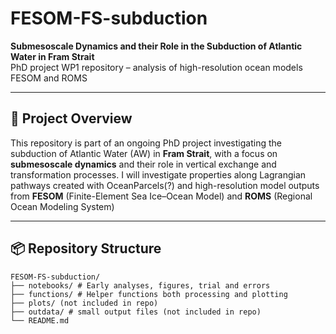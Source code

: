 # FESOM-FS-subduction

**Submesoscale Dynamics and their Role in the Subduction of Atlantic Water in Fram Strait**  
PhD project WP1 repository – analysis of high-resolution ocean models FESOM and ROMS

---

## 🌊 Project Overview

This repository is part of an ongoing PhD project investigating the subduction of Atlantic Water (AW) in **Fram Strait**, with a focus on **submesoscale dynamics** and their role in vertical exchange and transformation processes. 
I will investigate properties along Lagrangian pathways created with OceanParcels(?) and high-resolution model outputs from **FESOM** (Finite-Element Sea Ice–Ocean Model) and **ROMS** (Regional Ocean Modeling System)


---

## 📦 Repository Structure
```
FESOM-FS-subduction/
├── notebooks/ # Early analyses, figures, trial and errors
├── functions/ # Helper functions both processing and plotting
├── plots/ (not included in repo)
├── outdata/ # small output files (not included in repo)
└── README.md
```

